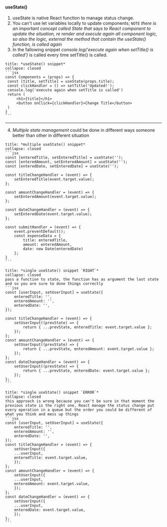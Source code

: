 #### useState()
1. useState is native React function to manage status change.
2. You can't use let variables locally to update components; `NOTE` *there is an important concept called State that says to React component to update the situation, re render and execute again all component logic, so also the logic, external the method that contain the useState() function, is called again*
3. In the fallowing snippet *console.log('execute again when setTitle() is called')* is called every time setTitle() is called.
````ad-example
title: *useState() snippet*
collapse: closed
```jsx
const Components = (props) => {
 const [title, setTitle] = useState(props.title);
 const clickHandler = () => setTitle('Updated!');
 console.log('execute again when setTitle is called')
 return (
	 <h1>{title}</h1>
	 <button onClick={clickHandler}>Change Title</button>
 )
}
```
````
---
4. *Multiple state management* could be done in different ways someone better than other in different situation

````ad-example
title: *multiple useState() snippet*
collapse: closed
```jsx
const [enteredTitle, setEnteredTitle] = useState('');
const [enteredAmount, setEnteredAmount] = useState('');
const [enteredDate, setEnteredDate] = useState('');

const titleChangeHandler = (event) => {
	setEnteredTitle(event.target.value);
};

const amountChangeHandler = (event) => {
	setEnteredAmount(event.target.value);
};

const dateChangeHandler = (event) => {
	setEnteredDate(event.target.value);
};

const submitHandler = (event) => {
	event.preventDefault();
	const expenseData = {
		title: enteredTitle,
		amount: enteredAmount,
		date: new Date(enteredDate)
	};
}
```
````
````ad-success
title: *single useState() snippet `RIGHT`*
collapse: closed
pass a function to state, the function has as argument the last state and so you are sure to done things correctly
```jsx
const [userInput, setUserInput] = useState({
	enteredTitle: '',
	enteredAmount: '',
	enteredDate: '',
});

const titleChangeHandler = (event) => {
	setUserInput((prevState) => {
		return { ...prevState, enteredTitle: event.target.value };
	});
};
const amountChangeHandler = (event) => {
	setUserInput((prevState) => {
		return { ...prevState, enteredAmount: event.target.value };
	});
};
const dateChangeHandler = (event) => {
	setUserInput((prevState) => {
		return { ...prevState, enteredDate: event.target.value };
	});
};
```
````
````ad-warning
title: *single useState() snippet `ERROR`*
collapse: closed
this approach is wrong because you can't be sure in that moment the previous state is the right one, React manage the status change put every operation in a queue but the order you could be different of what you think and mess up things
```jsx
const [userInput, setUserInput] = useState({
	enteredTitle: '',
	enteredAmount: '',
	enteredDate: '',
});
const titleChangeHandler = (event) => {
	setUserInput({
	...userInput,
	enteredTitle: event.target.value,
	});
};
const amountChangeHandler = (event) => {
	setUserInput({
	...userInput,
	enteredAmount: event.target.value,
	});
};
const dateChangeHandler = (event) => {
	setUserInput({
	...userInput,
	enteredDate: event.target.value,
	});
};
```
````

